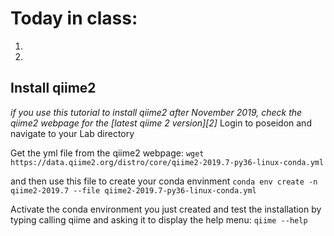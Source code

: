 # Today in class:
1.
2.




## Install qiime2
*if you use this tutorial to install qiime2 after November 2019, check the qiime2 webpage for the [latest qiime 2 version][2]*
Login to poseidon and navigate to your Lab directory

Get the yml file from the qiime2 webpage:
```wget https://data.qiime2.org/distro/core/qiime2-2019.7-py36-linux-conda.yml```

and then use this file to create your conda envinment
```conda env create -n qiime2-2019.7 --file qiime2-2019.7-py36-linux-conda.yml```

Activate the conda environment you just created and test the installation by typing calling qiime and asking it to display the help menu:
```qiime --help```
